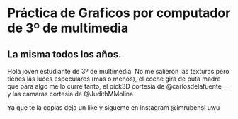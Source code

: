 # Práctica de Graficos por computador de 3º de multimedia
## La misma todos los años.

Hola joven estudiante de 3º de multimedia. No me salieron las texturas pero tienes las luces especulares (mas o menos), el coche gira de puta madre que para algo me lo curré tanto, el pick3D cortesia de @carlosdelafuente__ y las camaras cortesia de @JudithMMolina

Ya que te la copias deja un like y sigueme en instagram @imrubensi uwu
